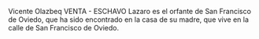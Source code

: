 Vicente Olazbeq
VENTA - ESCHAVO
Lazaro es el orfante de San Francisco de Oviedo, que ha sido
encontrado en la casa de su madre, que vive en la calle de
San Francisco de Oviedo.